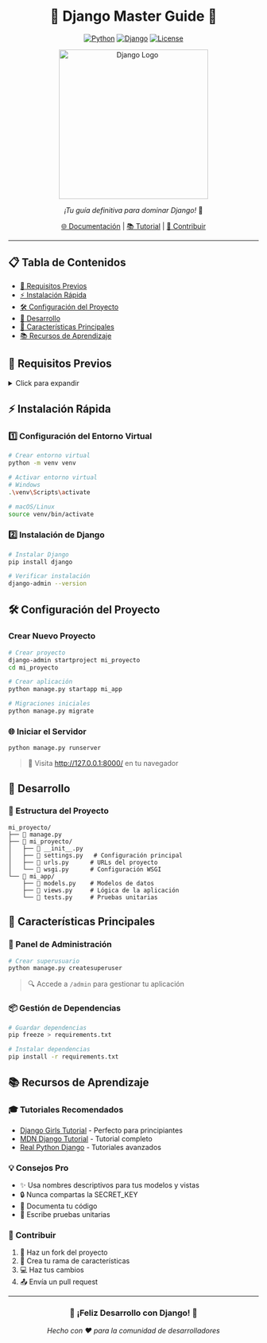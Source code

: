 <div align="center">

# 🌟 Django Master Guide 🌟

[![Python](https://img.shields.io/badge/Python-3.8+-blue.svg)](https://www.python.org/downloads/)
[![Django](https://img.shields.io/badge/Django-4.0+-green.svg)](https://www.djangoproject.com/)
[![License](https://img.shields.io/badge/License-MIT-purple.svg)](LICENSE)

<p align="center">
  <img src="https://static.djangoproject.com/img/logos/django-logo-negative.svg" alt="Django Logo" width="300">
</p>

_¡Tu guía definitiva para dominar Django!_ 🚀

[🌐 Documentación](https://docs.djangoproject.com/) |
[📚 Tutorial](https://docs.djangoproject.com/en/stable/intro/tutorial01/) |
[🤝 Contribuir](#contribuir)

</div>

---

## 📋 Tabla de Contenidos

- [🎯 Requisitos Previos](#requisitos-previos)
- [⚡ Instalación Rápida](#instalación-rápida)
- [🛠️ Configuración del Proyecto](#configuración-del-proyecto)
- [📱 Desarrollo](#desarrollo)
- [🌟 Características Principales](#características-principales)
- [📚 Recursos de Aprendizaje](#recursos-de-aprendizaje)

## 🎯 Requisitos Previos

<details>
<summary>Click para expandir</summary>

- ✅ Python 3.8 o superior
- ✅ pip (gestor de paquetes de Python)
- ✅ Conocimientos básicos de terminal/línea de comandos
- ✅ Editor de código (recomendado: VS Code, PyCharm)

</details>

## ⚡ Instalación Rápida

### 1️⃣ Configuración del Entorno Virtual

```bash
# Crear entorno virtual
python -m venv venv

# Activar entorno virtual
# Windows
.\venv\Scripts\activate

# macOS/Linux
source venv/bin/activate
```

### 2️⃣ Instalación de Django

```bash
# Instalar Django
pip install django

# Verificar instalación
django-admin --version
```

## 🛠️ Configuración del Proyecto

### Crear Nuevo Proyecto

```bash
# Crear proyecto
django-admin startproject mi_proyecto
cd mi_proyecto

# Crear aplicación
python manage.py startapp mi_app

# Migraciones iniciales
python manage.py migrate
```

### 🌐 Iniciar el Servidor

```bash
python manage.py runserver
```

> 🌟 Visita http://127.0.0.1:8000/ en tu navegador

## 📱 Desarrollo

### 📁 Estructura del Proyecto

```plaintext
mi_proyecto/
├── 📂 manage.py
├── 📂 mi_proyecto/
│   ├── 📄 __init__.py
│   ├── 📄 settings.py   # Configuración principal
│   ├── 📄 urls.py      # URLs del proyecto
│   └── 📄 wsgi.py      # Configuración WSGI
└── 📂 mi_app/
    ├── 📄 models.py    # Modelos de datos
    ├── 📄 views.py     # Lógica de la aplicación
    └── 📄 tests.py     # Pruebas unitarias
```

## 🌟 Características Principales

### 🔐 Panel de Administración

```bash
# Crear superusuario
python manage.py createsuperuser
```

> 🔍 Accede a `/admin` para gestionar tu aplicación

### 📦 Gestión de Dependencias

```bash
# Guardar dependencias
pip freeze > requirements.txt

# Instalar dependencias
pip install -r requirements.txt
```

## 📚 Recursos de Aprendizaje

### 🎓 Tutoriales Recomendados

- [Django Girls Tutorial](https://tutorial.djangogirls.org/es/) - Perfecto para principiantes
- [MDN Django Tutorial](https://developer.mozilla.org/es/docs/Learn/Server-side/Django) - Tutorial completo
- [Real Python Django](https://realpython.com/django-web-framework/) - Tutoriales avanzados

### 💡 Consejos Pro

- ✨ Usa nombres descriptivos para tus modelos y vistas
- 🔒 Nunca compartas la SECRET_KEY
- 📝 Documenta tu código
- 🧪 Escribe pruebas unitarias

### 🤝 Contribuir

1. 🍴 Haz un fork del proyecto
2. 🔧 Crea tu rama de características
3. 💻 Haz tus cambios
4. 📤 Envía un pull request

---

<div align="center">

### 🌟 ¡Feliz Desarrollo con Django! 🌟

_Hecho con ❤️ para la comunidad de desarrolladores_

</div>